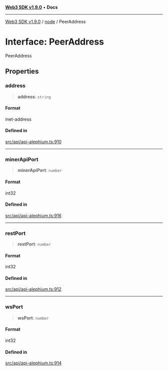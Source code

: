 [**Web3 SDK v1.9.0**](../../../README.md) • **Docs**

***

[Web3 SDK v1.9.0](../../../globals.md) / [node](../README.md) / PeerAddress

# Interface: PeerAddress

PeerAddress

## Properties

### address

> **address**: `string`

#### Format

inet-address

#### Defined in

[src/api/api-alephium.ts:910](https://github.com/Mystic-Nayy/alephium-web3/blob/c1afd789a197ce5fe21f08c2965942090157c33d/packages/web3/src/api/api-alephium.ts#L910)

***

### minerApiPort

> **minerApiPort**: `number`

#### Format

int32

#### Defined in

[src/api/api-alephium.ts:916](https://github.com/Mystic-Nayy/alephium-web3/blob/c1afd789a197ce5fe21f08c2965942090157c33d/packages/web3/src/api/api-alephium.ts#L916)

***

### restPort

> **restPort**: `number`

#### Format

int32

#### Defined in

[src/api/api-alephium.ts:912](https://github.com/Mystic-Nayy/alephium-web3/blob/c1afd789a197ce5fe21f08c2965942090157c33d/packages/web3/src/api/api-alephium.ts#L912)

***

### wsPort

> **wsPort**: `number`

#### Format

int32

#### Defined in

[src/api/api-alephium.ts:914](https://github.com/Mystic-Nayy/alephium-web3/blob/c1afd789a197ce5fe21f08c2965942090157c33d/packages/web3/src/api/api-alephium.ts#L914)
